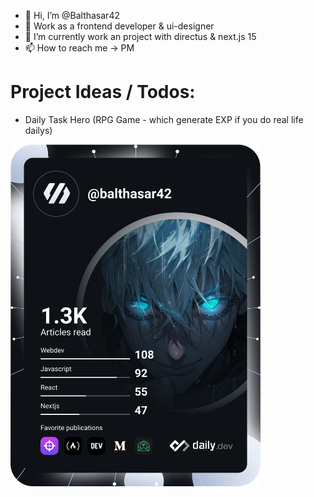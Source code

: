 - 👋 Hi, I’m @Balthasar42
- 💞️ Work as a frontend developer & ui-designer
- 🌱 I’m currently work an project with directus & next.js 15
- 📫 How to reach me -> PM

# Project Ideas / Todos:
- Daily Task Hero (RPG Game - which generate EXP if you do real life dailys)

<a href="https://app.daily.dev/Balthasar42"><img src="https://github.com/Balthasar42/Balthasar42/blob/main/devcard.svg" width="400" alt="Balthasar's Dev Card"/></a>

<!---
Balthasar42/Balthasar42 is a ✨ special ✨ repository because its `README.md` (this file) appears on your GitHub profile.
You can click the Preview link to take a look at your changes.
--->
